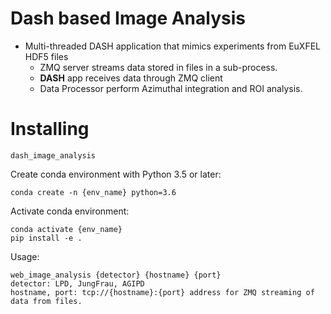 # Dash based Image Analysis
  - Multi-threaded DASH application that mimics experiments from EuXFEL HDF5 files
    - ZMQ server streams data stored in files in a sub-process.
    - **DASH** app receives data through ZMQ client
    - Data Processor perform Azimuthal integration and ROI analysis.

Installing
==========

`dash_image_analysis` 

Create conda environment with Python 3.5 or later:

    conda create -n {env_name} python=3.6

Activate conda environment:

    conda activate {env_name}
    pip install -e .

Usage:
    
    web_image_analysis {detector} {hostname} {port}
    detector: LPD, JungFrau, AGIPD
    hostname, port: tcp://{hostname}:{port} address for ZMQ streaming of data from files.
